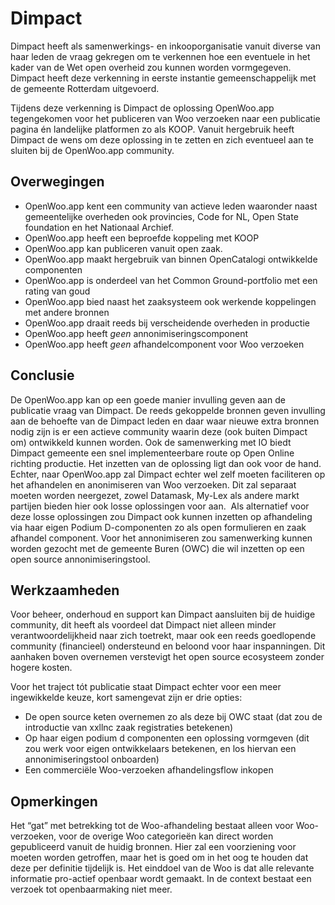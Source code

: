 # Dimpact

Dimpact heeft als samenwerkings- en inkooporganisatie vanuit diverse van haar leden de vraag gekregen om te verkennen hoe een eventuele in het kader van de Wet open overheid zou kunnen worden vormgegeven. Dimpact heeft deze verkenning in eerste instantie gemeenschappelijk met de gemeente Rotterdam uitgevoerd.

Tijdens deze verkenning is Dimpact de oplossing OpenWoo.app tegengekomen voor het publiceren van Woo verzoeken naar een publicatie pagina én landelijke platformen zo als KOOP. Vanuit hergebruik heeft Dimpact de wens om deze oplossing in te zetten en zich eventueel aan te sluiten bij de OpenWoo.app community.

## Overwegingen

- OpenWoo.app kent een community van actieve leden waaronder naast gemeentelijke overheden ook provincies, Code for NL, Open State foundation en het Nationaal Archief.
- OpenWoo.app heeft een beproefde koppeling met KOOP
- OpenWoo.app kan publiceren vanuit open zaak.
- OpenWoo.app maakt hergebruik van binnen OpenCatalogi ontwikkelde componenten
- OpenWoo.app is onderdeel van het Common Ground-portfolio met een rating van goud
- OpenWoo.app bied naast het zaaksysteem ook werkende koppelingen met andere bronnen
- OpenWoo.app draait reeds bij verscheidende overheden in productie
- OpenWoo.app heeft *geen* annonimiseringscomponent
- OpenWoo.app heeft *geen* afhandelcomponent voor Woo verzoeken

## Conclusie

De OpenWoo.app kan op een goede manier invulling geven aan de publicatie vraag van Dimpact. De reeds gekoppelde bronnen geven invulling aan de behoefte van de Dimpact leden en daar waar nieuwe extra bronnen nodig zijn is er een actieve community waarin deze (ook buiten Dimpact om) ontwikkeld kunnen worden. Ook de samenwerking met IO biedt Dimpact gemeente een snel implementeerbare route op Open Online richting productie. Het inzetten van de oplossing ligt dan ook voor de hand.
Echter, naar OpenWoo.app zal Dimpact echter wel zelf moeten faciliteren op het afhandelen en anonimiseren van Woo verzoeken. Dit zal separaat moeten worden neergezet, zowel Datamask, My-Lex als andere markt partijen bieden hier ook losse oplossingen voor aan.  Als alternatief voor deze losse oplossingen zou Dimpact ook kunnen inzetten op afhandeling via haar eigen Podium D-componenten zo als open formulieren en zaak afhandel component. Voor het annonimiseren zou samenwerking kunnen worden gezocht met de gemeente Buren (OWC) die wil inzetten op een open source annonimiseringstool.

## Werkzaamheden

Voor beheer, onderhoud en support kan Dimpact aansluiten bij de huidige community, dit heeft als voordeel dat Dimpact niet alleen minder verantwoordelijkheid naar zich toetrekt, maar ook een reeds goedlopende community (financieel) ondersteund en beloond voor haar inspanningen. Dit aanhaken boven overnemen verstevigt het open source ecosysteem zonder hogere kosten.

Voor het traject tót publicatie staat Dimpact echter voor een meer ingewikkelde keuze, kort samengevat zijn er drie opties:

- De open source keten overnemen zo als deze bij OWC staat (dat zou de introductie van xxllnc zaak registraties betekenen)
- Op haar eigen podium d componenten een oplossing vormgeven (dit zou werk voor eigen ontwikkelaars betekenen, en los hiervan een annonimiseringstool onboarden)
- Een commerciële Woo-verzoeken afhandelingsflow inkopen

## Opmerkingen

Het “gat” met betrekking tot de Woo-afhandeling bestaat alleen voor Woo-verzoeken, voor de overige Woo categorieën kan direct worden gepubliceerd vanuit de huidig bronnen. Hier zal een voorziening voor moeten worden getroffen, maar het is goed om in het oog te houden dat deze per definitie tijdelijk is. Het einddoel van de Woo is dat alle relevante informatie pro-actief openbaar wordt gemaakt. In de context bestaat een verzoek tot openbaarmaking niet meer.
